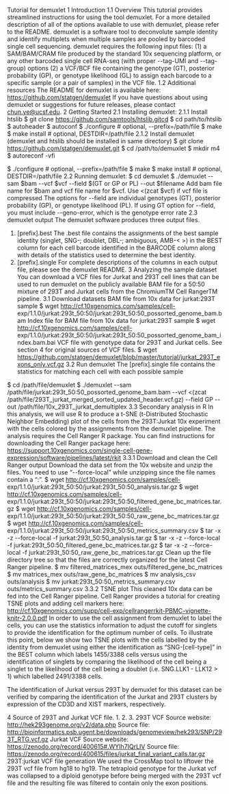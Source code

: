 Tutorial for demuxlet 1 Introduction
1.1 Overview
   This tutorial provides streamlined instructions for using the tool demuxlet. For a more detailed
 description of all of the options available to use with demuxlet, please refer to the README.
 demuxlet is a software tool to deconvolute sample identity and identify multiplets when multiple samples
 are pooled by barcoded single cell sequencing. demuxlet requires the following input files:
 (1) a SAM/BAM/CRAM file produced by the standard 10x sequencing platform, or any other
 barcoded single cell RNA-seq (with proper --tag-UMI and --tag-group) options
 (2) a VCF/BCF file containing the genotype (GT), posterior probability (GP), or genotype
 likelihood (GL) to assign each barcode to a specific sample (or a pair of samples) in the VCF file.
 1.2 Additional resources
The README for demuxlet is available here:
https://github.com/statgen/demuxlet
If you have questions about using demuxlet or suggestions for future releases, please contact chun.ye@ucsf.edu.
2 Getting Started
2.1 Installing demuxlet:
2.1.1 Install htslib
$ git clone https://github.com/samtools/htslib.gitcd $ cd path/to/htslib
$ autoheader
$ autoconf
$ ./configure # optional, --prefix=/path/file
$ make
$ make install # optional, DESTDIR=/path/file
2.1.2 Install demuxlet (demuxlet and htslib should be installed in same directory) $ git clone https://github.com/statgen/demuxlet.git
$ cd /path/to/demuxlet
$ mkdir m4
$ autoreconf -vfi
           
$ ./configure # optional, --prefix=/path/file
$ make
$ make install # optional, DESTDIR=/path/file
2.2 Running demuxlet: $ cd demuxlet
$ ./demuxlet --sam $bam --vcf $vcf --field $(GT or GP or PL) --out $filename
Add bam file name for $bam and vcf file name for $vcf. Use <(zcat $vcf) if vcf file is compressed
The options for --field are individual genotypes (GT), posterior probability (GP), or genotype likelihood (PL). If using GT option for --field, you must include --geno-error, which is the genotype error rate
2.3 demuxlet output
The demuxlet software produces three output files.
1. [prefix].best
The .best file contains the assignments of the best sample identity (singlet, SNG-<sample name>; doublet, DBL-<sample IDs>; ambiguous, AMB-< >) in the BEST column for each cell barcode identified in the BARCODE column along with details of the statistics used to determine the best identity.
1. [prefix].single
For complete descriptions of the columns in each output file, please see the demuxlet README.
3 Analyzing the sample dataset
You can download a VCF files for Jurkat and 293T cell lines that can be used to run demuxlet on the publicly available BAM file for a 50:50 mixture of 293T and Jurkat cells from the ChromiumTM Cell RangerTM pipeline.
3.1 Download datasets
BAM file from 10x data for jurkat:293T sample $ wget http://cf.10xgenomics.com/samples/cell-
exp/1.1.0/jurkat:293t_50:50/jurkat:293t_50:50_possorted_genome_bam.bam
Index file for BAM file from 10x data for jurkat:293T sample $ wget http://cf.10xgenomics.com/samples/cell-
exp/1.1.0/jurkat:293t_50:50/jurkat:293t_50:50_possorted_genome_bam_index.bam.bai
VCF file with genotype data for 293T and Jurkat cells. See section 4 for original sources of VCF files. $ wget https://github.com/statgen/demuxlet/blob/master/tutorial/jurkat_293T_exons_only.vcf.gz
3.2 Run demuxlet
 The [prefix].single file contains the statistics for matching each cell with each possible
 sample
      
$ cd /path/file/demuxlet
$ ./demuxlet --sam /path/file/jurkat:293t_50:50_possorted_genome_bam.bam --vcf <(zcat /path/file/293T_jurkat_merged_sorted_updated_header.vcf.gz) --field GP --out /path/file/10x_293T_jurkat_demultiplex
3.3 Secondary analysis in R
In this analysis, we will use R to produce a t-SNE (t-Distributed Stochastic Neighbor Embedding) plot of the cells from the 293T:Jurkat 10x experiment with the cells colored by the assignments from the demuxlet pipeline. The analysis requires the Cell Ranger R package.
You can find instructions for downloading the Cell Ranger package here:
https://support.10xgenomics.com/single-cell-gene-expression/software/pipelines/latest/rkit
3.3.1 Download and clean the Cell Ranger output
Download the data set from the 10x website and unzip the files. You need to use “--force-local” while unzipping since the file names contain a “:”.
$ wget http://cf.10xgenomics.com/samples/cell- exp/1.1.0/jurkat:293t_50:50/jurkat:293t_50:50_analysis.tar.gz
$ wget http://cf.10xgenomics.com/samples/cell- exp/1.1.0/jurkat:293t_50:50/jurkat:293t_50:50_filtered_gene_bc_matrices.tar.gz $ wget http://cf.10xgenomics.com/samples/cell- exp/1.1.0/jurkat:293t_50:50/jurkat:293t_50:50_raw_gene_bc_matrices.tar.gz
$ wget http://cf.10xgenomics.com/samples/cell- exp/1.1.0/jurkat:293t_50:50/jurkat:293t_50:50_metrics_summary.csv
$ tar -x -z --force-local -f jurkat:293t_50:50_analysis.tar.gz
$ tar -x -z --force-local -f jurkat:293t_50:50_filtered_gene_bc_matrices.tar.gz
$ tar -x -z --force-local -f jurkat:293t_50:50_raw_gene_bc_matrices.tar.gz
Clean up the file directory tree so that the files are correctly organized for the latest Cell Ranger pipeline.
$ mv filtered_matrices_mex outs/filtered_gene_bc_matrices
$ mv matrices_mex outs/raw_gene_bc_matrices
$ mv analysis_csv outs/analysis
$ mv jurkat:293t_50:50_metrics_summary.csv outs/metrics_summary.csv
3.3.2 TSNE plot
This cleaned 10x data can be fed into the Cell Ranger pipeline. Cell Ranger provides a tutorial for creating TSNE plots and adding cell markers here:
http://cf.10xgenomics.com/supp/cell-exp/cellrangerrkit-PBMC-vignette-knitr-2.0.0.pdf
In order to use the cell assignment from demuxlet to label the cells, you can use the statistics information to adjust the cutoff for singlets to provide the identification for the optimum number of cells. To illustrate this point, below we show two TSNE plots with the cells labelled by the identity from demuxlet using either the identification as “SNG-[cell-type]” in the BEST column which labels 1455/3388 cells versus using the identification of singlets by comparing the likelihood of the cell being a singlet to the likelihood of the cell being a doublet (i.e. SNG.LLK1 - LLK12 > 1) which labelled 2491/3388 cells.
          
 The identification of Jurkat versus 293T by demuxlet for this dataset can be verified by comparing the identification of the Jurkat and 293T clusters by expression of the CD3D and XIST markers, respectively.
 
4 Source of 293T and Jurkat VCF file.
 1.
2.
3.
293T VCF
Source website:
http://hek293genome.org/v2/data.php
Source file:
http://bioinformatics.psb.ugent.be/downloads/genomeview/hek293/SNP/293T_RTG.vcf.gz
Jurkat VCF
Source website: https://zenodo.org/record/400615#.WYIh7IQrLIV
Source file: https://zenodo.org/record/400615/files/jurkat_final_variant_calls.tar.gz
293T:jurkat VCF file generation
We used the CrossMap tool to liftover the 293T vcf file from hg18 to hg19. The tetraploid genotype for the Jurkat vcf was collapsed to a diploid genotype before being merged with the 293T vcf file and the resulting file was filtered to contain only the exon positions.
    
